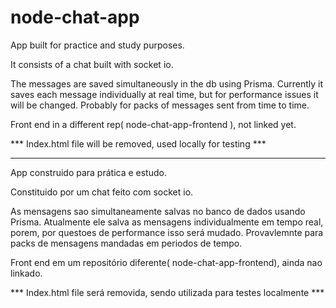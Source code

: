 # node-chat-app
App built for practice and study purposes.

It consists of a chat built with socket io.

The messages are saved simultaneously in the db using Prisma.
Currently it saves each message individually at real time, but for performance issues it will be changed. Probably for packs of messages sent from time to time.

Front end in a different rep( node-chat-app-frontend ), not linked yet.


*** Index.html file will be removed, used locally for testing ***


_________________________________________________________________________________________________________________________________________________________________

App construido para prática e estudo.

Constituido por um chat feito com socket io.

As mensagens sao simultaneamente salvas no banco de dados usando Prisma.
Atualmente ele salva as mensagens individualmente em tempo real, porem, por questoes de performance isso será mudado. Provavlemnte para packs de mensagens mandadas em periodos de tempo.

Front end em um repositório diferente( node-chat-app-frontend), ainda nao linkado.


*** Index.html file será removida, sendo utilizada para testes localmente ***
